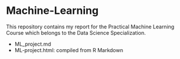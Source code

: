 # Machine-Learning

This repository contains my report for the Practical Machine Learning Course which belongs to the Data Science Specialization.

* ML_project.md 
* ML-project.html: compiled from R Markdown

